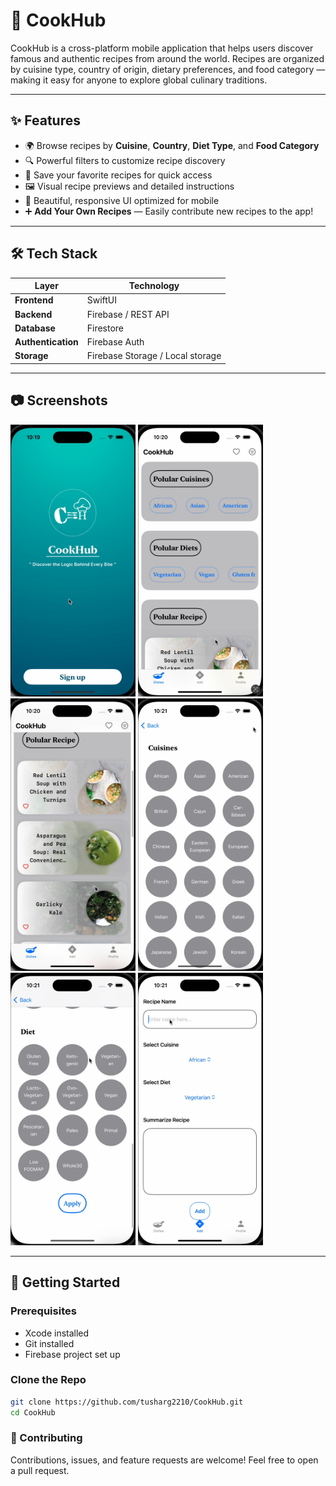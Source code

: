 # 🍳 CookHub

CookHub is a cross-platform mobile application that helps users discover famous and authentic recipes from around the world. Recipes are organized by cuisine type, country of origin, dietary preferences, and food category — making it easy for anyone to explore global culinary traditions.

---

## ✨ Features

- 🌍 Browse recipes by **Cuisine**, **Country**, **Diet Type**, and **Food Category**
- 🔍 Powerful filters to customize recipe discovery
- 💾 Save your favorite recipes for quick access
- 🖼️ Visual recipe previews and detailed instructions
- 📲 Beautiful, responsive UI optimized for mobile
- ➕ **Add Your Own Recipes** — Easily contribute new recipes to the app!

---

## 🛠️ Tech Stack

| Layer            | Technology               |
|------------------|---------------------------|
| **Frontend**     | SwiftUI |
| **Backend**      | Firebase / REST API  |
| **Database**     | Firestore |
| **Authentication** | Firebase Auth  |
| **Storage**      | Firebase Storage / Local storage |

---

## 📷 Screenshots

<img width="200" src="assets/Intro.png">
<img width="200" src="assets/HomePage.png">
<img width="200" src="assets/PopularRecipe.png">
<img width="200" src="assets/CuisineType.png">
<img width="200" src="assets/DietTypes.png">
<img width="200" src="assets/AddRecipe.png">


---

## 🚀 Getting Started

### Prerequisites

- Xcode installed
- Git installed
- Firebase project set up

### Clone the Repo

```bash
git clone https://github.com/tusharg2210/CookHub.git
cd CookHub
```

### 🤝 Contributing
Contributions, issues, and feature requests are welcome!
Feel free to open a pull request.
